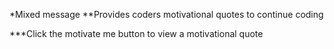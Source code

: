*Mixed message
**Provides coders motivational quotes  to continue coding 

***Click the motivate me button to view a motivational quote



